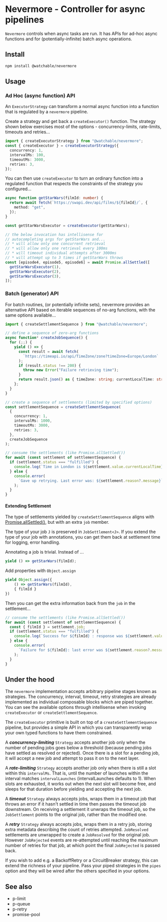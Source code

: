 # Nevermore - Controller for async pipelines

`Nevermore` controls when async tasks are run. It has APIs for ad-hoc async
functions and for (potentially-infinite) batch async operations.

## Install

```zsh
npm install @watchable/nevermore
```

## Usage

### Ad Hoc (async function) API

An `ExecutorStrategy` can transform a normal async function into a function that
is regulated by a `nevermore` pipeline.

Create a strategy and get back a `createExecutor()` function. The strategy shown
below exercises most of the options - concurrency-limits, rate-limits, timeouts
and retries...

```ts
import { createExecutorStrategy } from "@watchable/nevermore";
const { createExecutor } = createExecutorStrategy({
  concurrency: 1,
  intervalMs: 100,
  timeoutMs: 3000,
  retries: 3,
});
```

You can then use `createExecutor` to turn an ordinary function into a regulated
function that respects the constraints of the strategy you configured...

```ts
async function getStarWars(filmId: number) {
  return await fetch(`https://swapi.dev/api/films/${filmId}/`, {
    method: "get",
  });
}

const getStarWarsExecutor = createExecutor(getStarWars);

// the below invocation has intellisense for
// autocompleting args for getStarWars and...
// * will allow only one concurrent retrieval
// * will allow only one retrieval every 100ms
// * will timeout individual attempts after 3000ms
// * will attempt up to 3 times if getStarWars throws
const [episode4, episode5, episode6] = await Promise.allSettled([
  getStarWarsExecutor(1),
  getStarWarsExecutor(2),
  getStarWarsExecutor(3),
]);
```

### Batch (generator) API

For batch routines, (or potentially infinite sets), nevermore provides an
alternative API based on iterable sequences of no-arg functions, with the same
options available...

```ts
import { createSettlementSequence } from "@watchable/nevermore";

// define a sequence of zero-arg functions
async function* createJobSequence() {
  for (;;) {
    yield () => {
      const result = await fetch(
        `https://timeapi.io/api/TimeZone/zone?timeZone=Europe/London`
      );
      if (result.status !== 200) {
        throw new Error("Failure retrieving time");
      }
      return result.json() as { timeZone: string; currentLocalTime: string };
    };
  }
}

// create a sequence of settlements (limited by specified options)
const settlementSequence = createSettlementSequence(
  {
    concurrency: 1,
    intervalMs: 1000,
    timeoutMs: 3000,
    retries: 3,
  },
  createJobSequence
);

// consume the settlements (like Promise.allSettled())
for await (const settlement of settlementSequence) {
  if (settlement.status === "fulfilled") {
    console.log(`Time in London is ${settlement.value.currentLocalTime}`);
  } else {
    console.error(
      `Gave up retrying. Last error was: ${settlement.reason?.message}`
    );
  }
}
```

#### Extending Settlement

The type of settlements yielded by `createSettlementSequence` aligns with
[Promise.allSettled()](https://developer.mozilla.org/en-US/docs/Web/JavaScript/Reference/Global_Objects/Promise/allSettled),
but with an extra `job` member.

The type of your job `J` is preserved in `JobSettlement<J>`. If you extend the
type of your job with annotations, you can get them back at settlement time for
logging, error handling.

Annotating a job is trivial. Instead of ...

```ts
yield () => getStarWars(filmId);
```

Add properties with `Object.assign`

```ts
yield Object.assign({
    () => getStarWars(filmId),
    { filmId }
})
```

Then you can get the extra information back from the `job` in the settlement...

```ts
// consume the settlements (like Promise.allSettled())
for await (const settlement of settlementSequence) {
  const { filmId } = settlement.job;
  if (settlement.status === "fulfilled") {
    console.log(`Success for ${filmId} : response was ${settlement.value}`);
  } else {
    console.error(
      `Failure for ${filmId}: last error was ${settlement.reason?.message}`
    );
  }
}
```

## Under the hood

The `nevermore` implementation accepts arbitrary pipeline stages known as
strategies. The concurrency, interval, timeout, retry strategies are already
implemented as individual composable blocks which are piped together. You can
see the available options through intellisense when invoking `createExecutor` or
`createSettlementSequence`.

The `createExecutor` primitive is built on top of a `createSettlementSequence`
pipeline, but provides a simple API in which you can transparently wrap your own
typed functions to have them constrained.

A _**concurrency-limiting**_ `Strategy` accepts another job only when the number
of pending jobs goes below a threshold (because pending jobs have settled as
resolved or rejected). Once there is a slot for a pending job, it will accept a
new job and attempt to pass it on to the next layer.

A _**rate-limiting**_ `Strategy` accepts another job only when there is still a
slot within this `intervalMs`. That is, until the number of launches within the
interval matches `intervalLaunches` (intervalLaunches defaults to 1). When slots
are exhausted, it works out when the next slot will become free, and sleeps for
that duration before yielding and accepting the next job.

A _**timeout**_ `Strategy` always accepts jobs, wraps them in a timeout job that
throws an error if it hasn't settled in time then passes the timeout job
downstream. On receiving a settlement it unwraps the timeout job, so the
`JobSettlement` points to the original job, rather than the modified one.

A _**retry**_ `Strategy` always accepts jobs, wraps them in a retry job, storing
extra metadata describing the count of retries attempted. `JobResolved`
settlements are unwrapped to create a `JobResolved` for the original job.
However `JobRejected` events are re-attempted until reaching the maximum number
of retries for that job, at which point the final `JobRejected` is passed back.

If you wish to add e.g. a BackoffRetry or a CircuitBreaker strategy, this can
extend the richness of your pipeline. Pass your piped strategies in the `pipes`
option and they will be wired after the others specified in your options.

## See also

- p-limit
- p-queue
- p-retry
- promise-pool
